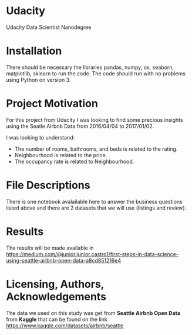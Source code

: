 # Udacity
 Udacity Data Scientist Nanodegree
# Installation
There should be necessary the libraries pandas, numpy, os, seaborn, matplotlib, sklearn to run the code. The code should run with no problems using Python on version 3. 
# Project Motivation 
For this project from Udacity I was looking to find some precious insights using the Seatle Airbnb Data from 2016/04/04 to 2017/01/02. 

I was looking to understand: 

- The number of rooms, bathrooms, and beds is related to the rating.
- Neighbourhood is related to the price.
- The occupancy rate is related to Neighbourhood.

# File Descriptions
There is one notebook avalailable here to answer the business questions listed above and there are 2 datasets that we will use (listings and review).

# Results
The results will be made available in https://medium.com/@junior.junior.castro1/first-steps-in-data-science-using-seattle-airbnb-open-data-a8cd851216e4

# Licensing, Authors, Acknowledgements
The data we used on this study was get from **Seattle Airbnb Open Data** from **Kaggle** that can be found on the link https://www.kaggle.com/datasets/airbnb/seattle
